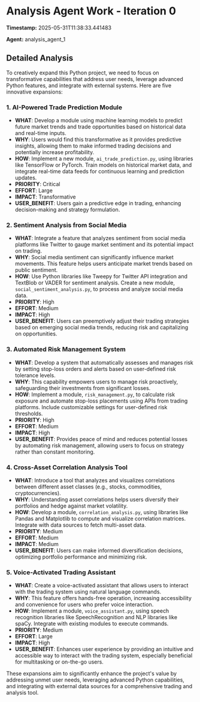# Analysis Agent Work - Iteration 0

**Timestamp:** 2025-05-31T11:38:33.441483

**Agent:** analysis_agent_1

## Detailed Analysis

To creatively expand this Python project, we need to focus on transformative capabilities that address user needs, leverage advanced Python features, and integrate with external systems. Here are five innovative expansions:

### 1. **AI-Powered Trade Prediction Module**

- **WHAT**: Develop a module using machine learning models to predict future market trends and trade opportunities based on historical data and real-time inputs.
- **WHY**: Users would find this transformative as it provides predictive insights, allowing them to make informed trading decisions and potentially increase profitability.
- **HOW**: Implement a new module, `ai_trade_prediction.py`, using libraries like TensorFlow or PyTorch. Train models on historical market data, and integrate real-time data feeds for continuous learning and prediction updates.
- **PRIORITY**: Critical
- **EFFORT**: Large
- **IMPACT**: Transformative
- **USER_BENEFIT**: Users gain a predictive edge in trading, enhancing decision-making and strategy formulation.

### 2. **Sentiment Analysis from Social Media**

- **WHAT**: Integrate a feature that analyzes sentiment from social media platforms like Twitter to gauge market sentiment and its potential impact on trading.
- **WHY**: Social media sentiment can significantly influence market movements. This feature helps users anticipate market trends based on public sentiment.
- **HOW**: Use Python libraries like Tweepy for Twitter API integration and TextBlob or VADER for sentiment analysis. Create a new module, `social_sentiment_analysis.py`, to process and analyze social media data.
- **PRIORITY**: High
- **EFFORT**: Medium
- **IMPACT**: High
- **USER_BENEFIT**: Users can preemptively adjust their trading strategies based on emerging social media trends, reducing risk and capitalizing on opportunities.

### 3. **Automated Risk Management System**

- **WHAT**: Develop a system that automatically assesses and manages risk by setting stop-loss orders and alerts based on user-defined risk tolerance levels.
- **WHY**: This capability empowers users to manage risk proactively, safeguarding their investments from significant losses.
- **HOW**: Implement a module, `risk_management.py`, to calculate risk exposure and automate stop-loss placements using APIs from trading platforms. Include customizable settings for user-defined risk thresholds.
- **PRIORITY**: High
- **EFFORT**: Medium
- **IMPACT**: High
- **USER_BENEFIT**: Provides peace of mind and reduces potential losses by automating risk management, allowing users to focus on strategy rather than constant monitoring.

### 4. **Cross-Asset Correlation Analysis Tool**

- **WHAT**: Introduce a tool that analyzes and visualizes correlations between different asset classes (e.g., stocks, commodities, cryptocurrencies).
- **WHY**: Understanding asset correlations helps users diversify their portfolios and hedge against market volatility.
- **HOW**: Develop a module, `correlation_analysis.py`, using libraries like Pandas and Matplotlib to compute and visualize correlation matrices. Integrate with data sources to fetch multi-asset data.
- **PRIORITY**: Medium
- **EFFORT**: Medium
- **IMPACT**: Medium
- **USER_BENEFIT**: Users can make informed diversification decisions, optimizing portfolio performance and minimizing risk.

### 5. **Voice-Activated Trading Assistant**

- **WHAT**: Create a voice-activated assistant that allows users to interact with the trading system using natural language commands.
- **WHY**: This feature offers hands-free operation, increasing accessibility and convenience for users who prefer voice interaction.
- **HOW**: Implement a module, `voice_assistant.py`, using speech recognition libraries like SpeechRecognition and NLP libraries like spaCy. Integrate with existing modules to execute commands.
- **PRIORITY**: Medium
- **EFFORT**: Large
- **IMPACT**: High
- **USER_BENEFIT**: Enhances user experience by providing an intuitive and accessible way to interact with the trading system, especially beneficial for multitasking or on-the-go users.

These expansions aim to significantly enhance the project's value by addressing unmet user needs, leveraging advanced Python capabilities, and integrating with external data sources for a comprehensive trading and analysis tool.